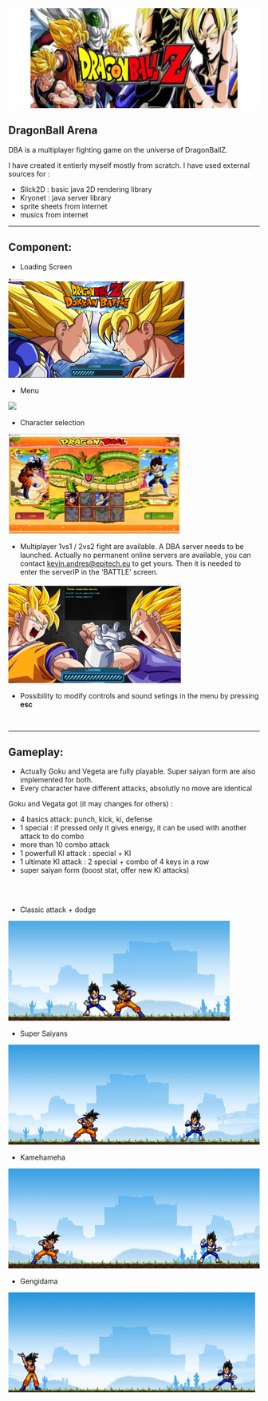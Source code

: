 <img src="ReadMe-images/dba-baniere.jpg" width="900" height="200">

## DragonBall Arena

DBA is a multiplayer fighting game on the universe of DragonBallZ.

I have created it entierly myself mostly from scratch.
I have used external sources for :
- Slick2D : basic java 2D rendering library
- Kryonet : java server library
- sprite sheets from internet
- musics from internet



-------------------------------------------------------------------------------------------  
## Component:  


- Loading Screen
<img src="ReadMe-images/dba-loading.PNG" height="200">

- Menu
<img src="ReadMe-images/dba-menu.gif" height="200">

- Character selection
<img src="ReadMe-images/dba-select.PNG" height="200">

- Multiplayer 1vs1 / 2vs2 fight are available. A DBA server needs to be launched. Actually no permanent online servers are available, you can contact kevin.andres@epitech.eu to get yours. Then it is needed to enter the serverIP in the 'BATTLE' screen.
<img src="ReadMe-images/dba-online.PNG" height="200">

- Possibility to modify controls and sound setings in the menu by pressing **esc**

<br />

-------------------------------------------------------------------------------------------  
## Gameplay:  

- Actually Goku and Vegeta are fully playable. Super saiyan form are also implemented for both.
- Every character have different attacks, absolutly no move are identical

Goku and Vegata got (it may changes for others) :
- 4 basics attack: punch, kick, ki, defense
- 1 special : if pressed only it gives energy, it can be used with another attack to do combo
- more than 10 combo attack
- 1 powerfull KI attack : special + KI
- 1 ultimate KI attack : 2 special + combo of 4 keys in a row
- super saiyan form (boost stat, offer new KI attacks)
<br />
<br />

- Classic attack + dodge
<img src="ReadMe-images/dba-attack1.gif" height="200">

- Super Saiyans
<img src="ReadMe-images/dba-attack3.gif" height="200">

- Kamehameha
<img src="ReadMe-images/dba-attack2.gif" height="200">

- Gengidama
<img src="ReadMe-images/dba-attack4.gif" height="200">
